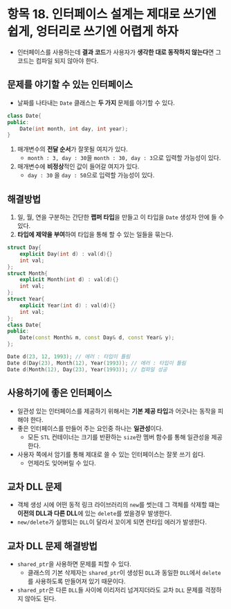 # 항목 18. 인터페이스 설계는 제대로 쓰기엔 쉽게, 엉터리로 쓰기엔 어렵게 하자
- 인터페이스를 사용하는데 **결과 코드**가 사용자가 **생각한 대로 동작하지 않는다**면 그 코드는 컴파일 되지 않아야 한다.

## 문제를 야기할 수 있는 인터페이스
- 날짜를 나타내는 `Date` 클래스는 **두 가지** 문제를 야기할 수 있다.
```cpp
class Date{
public:
    Date(int month, int day, int year);
}
```
1. 매개변수의 **전달 순서**가 잘못될 여지가 있다.
    - `month : 3, day : 30`을 `month : 30, day : 3`으로 입력할 가능성이 있다.
2. 매개변수에 **비정상**적인 값이 들어갈 여지가 있다.
    - `day : 30` 을 `day : 50`으로 입력할 가능성이 있다.

## 해결방법
1. 일, 월, 연을 구분하는 간단한 **랩퍼 타입**을 만들고 이 타입을 `Date` 생성자 안에 들 수 있다.
2. **타입에 제약을 부여**하여 타입을 통해 할 수 있는 일들을 묶는다.
```cpp
struct Day{
    explicit Day(int d) : val(d){}
    int val;
};
struct Month{
    explicit Month(int d) : val(d){}
    int val;
};
struct Year{
    explicit Year(int d) : val(d){}
    int val;
};
class Date{
public:
    Date(const Month& m, const Day& d, const Year& y);
};

Date d(23, 12, 1993); // 에러 : 타입이 틀림
Date d(Day(23), Month(12), Year(1993)); // 에러 : 타입이 틀림
Date d(Month(12), Day(23), Year(1993)); // 컴파일 성공
```

## 사용하기에 좋은 인터페이스
- 일관성 있는 인터페이스를 제공하기 위해서는 **기본 제공 타입**과 어긋나는 동작을 피해야 한다.
- 좋은 인터페이스를 만들어 주는 요인중 하나는 **일관성**이다.
    - 모든 `STL` 컨테이너는 크기를 반환하는 `size`란 멤버 함수를 통해 일관성을 제공한다.
- 사용자 쪽에서 암기를 통해 제대로 쓸 수 있는 인터페이스는 잘못 쓰기 쉽다.
    - 언제라도 잊어버릴 수 있다.

## 교차 DLL 문제
- 객체 생성 시에 어떤 동적 링크 라이브러리의 `new`를 썻는데 그 객체를 삭제할 떄는 **이전의 DLL과 다른 DLL**에 있는 `delete`를 썼을경우 발생한다.
- `new/delete`가 실행되는 `DLL`이 달라서 꼬이게 되면 런타임 에러가 발생한다.

## 교차 DLL 문제 해결방법
- `shared_ptr`을 사용하면 문제를 피할 수 있다.
    - 클래스의 기본 삭제자는 `shared_ptr`이 생성된 `DLL`과 동일한 `DLL`에서 `delete`를 사용하도록 만들어져 있기 때문이다.
- `shared_ptr`은 다른 `DLL`들 사이에 이리저리 넘겨지더라도 교차 `DLL` 문제를 걱정하지 않아도 된다.